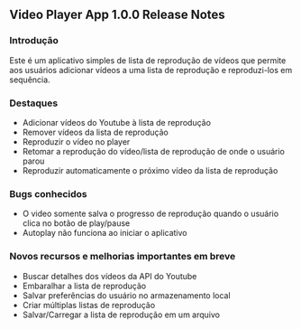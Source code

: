 ## Video Player App 1.0.0 Release Notes

### Introdução

Este é um aplicativo simples de lista de reprodução de vídeos que permite aos usuários adicionar vídeos a uma lista de reprodução e reproduzi-los em sequência.

### Destaques
- Adicionar vídeos do Youtube à lista de reprodução
- Remover vídeos da lista de reprodução
- Reproduzir o vídeo no player
- Retomar a reprodução do vídeo/lista de reprodução de onde o usuário parou
- Reproduzir automaticamente o próximo vídeo da lista de reprodução

### Bugs conhecidos
- O video somente salva o progresso de reprodução quando o usuário clica no botão de play/pause
- Autoplay não funciona ao iniciar o aplicativo

### Novos recursos e melhorias importantes em breve
- Buscar detalhes dos vídeos da API do Youtube
- Embaralhar a lista de reprodução
- Salvar preferências do usuário no armazenamento local
- Criar múltiplas listas de reprodução
- Salvar/Carregar a lista de reprodução em um arquivo
    
